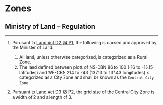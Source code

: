 # Zones
## Ministry of Land – Regulation
<hr>

1. Purusant to [Land Act D2 §4 P1](https://github.com/lumina-gov/laws/blob/main/in_force/acts/land.md#paragraph-1-minister-1), the following is caused and approved by the Minister of Land:
    1. All land, unless otherwise categorized, is categorized as a Rural Zone.
    1. The land defined between plots of NS-CBN 86 to 100 (-16 to -16.15 latitudes) and WE-CBN 214 to 243 (137.13 to 137.43 longitudes) is categorized as a City Zone and shall be known as the `Central City Zone`.

2. Pursuant to [Land Act D3 §5 P2](https://github.com/lumina-gov/laws/blob/main/in_force/acts/land.md#paragraph-2-grid-size), the grid size of the Central City Zone is a width of 2 and a length of 3.
